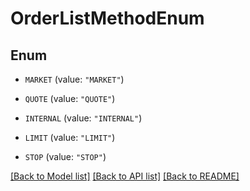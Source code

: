 # OrderListMethodEnum

## Enum


* `MARKET` (value: `"MARKET"`)

* `QUOTE` (value: `"QUOTE"`)

* `INTERNAL` (value: `"INTERNAL"`)

* `LIMIT` (value: `"LIMIT"`)

* `STOP` (value: `"STOP"`)


[[Back to Model list]](../README.md#documentation-for-models) [[Back to API list]](../README.md#documentation-for-api-endpoints) [[Back to README]](../README.md)


